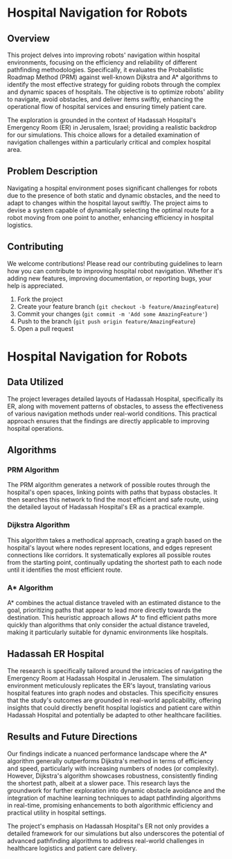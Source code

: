
# Hospital Navigation for Robots

## Overview
This project delves into improving robots' navigation within hospital environments, focusing on the efficiency and reliability of different pathfinding methodologies. Specifically, it evaluates the Probabilistic Roadmap Method (PRM) against well-known Dijkstra and A* algorithms to identify the most effective strategy for guiding robots through the complex and dynamic spaces of hospitals. The objective is to optimize robots' ability to navigate, avoid obstacles, and deliver items swiftly, enhancing the operational flow of hospital services and ensuring timely patient care.

The exploration is grounded in the context of Hadassah Hospital's Emergency Room (ER) in Jerusalem, Israel; providing a realistic backdrop for our simulations. This choice allows for a detailed examination of navigation challenges within a particularly critical and complex hospital area.

## Problem Description
Navigating a hospital environment poses significant challenges for robots due to the presence of both static and dynamic obstacles, and the need to adapt to changes within the hospital layout swiftly. The project aims to devise a system capable of dynamically selecting the optimal route for a robot moving from one point to another, enhancing efficiency in hospital logistics.

## Contributing
We welcome contributions! Please read our contributing guidelines to learn how you can contribute to improving hospital robot navigation. Whether it's adding new features, improving documentation, or reporting bugs, your help is appreciated.

1. Fork the project
2. Create your feature branch (`git checkout -b feature/AmazingFeature`)
3. Commit your changes (`git commit -m 'Add some AmazingFeature'`)
4. Push to the branch (`git push origin feature/AmazingFeature`)
5. Open a pull request

# Hospital Navigation for Robots

## Data Utilized
The project leverages detailed layouts of Hadassah Hospital, specifically its ER, along with movement patterns of obstacles, to assess the effectiveness of various navigation methods under real-world conditions. This practical approach ensures that the findings are directly applicable to improving hospital operations.

## Algorithms
### PRM Algorithm
The PRM algorithm generates a network of possible routes through the hospital's open spaces, linking points with paths that bypass obstacles. It then searches this network to find the most efficient and safe route, using the detailed layout of Hadassah Hospital's ER as a practical example.

### Dijkstra Algorithm
This algorithm takes a methodical approach, creating a graph based on the hospital's layout where nodes represent locations, and edges represent connections like corridors. It systematically explores all possible routes from the starting point, continually updating the shortest path to each node until it identifies the most efficient route.

### A* Algorithm
A* combines the actual distance traveled with an estimated distance to the goal, prioritizing paths that appear to lead more directly towards the destination. This heuristic approach allows A* to find efficient paths more quickly than algorithms that only consider the actual distance traveled, making it particularly suitable for dynamic environments like hospitals.

## Hadassah ER Hospital
The research is specifically tailored around the intricacies of navigating the Emergency Room at Hadassah Hospital in Jerusalem. The simulation environment meticulously replicates the ER's layout, translating various hospital features into graph nodes and obstacles. This specificity ensures that the study's outcomes are grounded in real-world applicability, offering insights that could directly benefit hospital logistics and patient care within Hadassah Hospital and potentially be adapted to other healthcare facilities.

## Results and Future Directions
Our findings indicate a nuanced performance landscape where the A* algorithm generally outperforms Dijkstra's method in terms of efficiency and speed, particularly with increasing numbers of nodes (or complexity). However, Dijkstra's algorithm showcases robustness, consistently finding the shortest path, albeit at a slower pace. This research lays the groundwork for further exploration into dynamic obstacle avoidance and the integration of machine learning techniques to adapt pathfinding algorithms in real-time, promising enhancements to both algorithmic efficiency and practical utility in hospital settings.

The project's emphasis on Hadassah Hospital's ER not only provides a detailed framework for our simulations but also underscores the potential of advanced pathfinding algorithms to address real-world challenges in healthcare logistics and patient care delivery.
